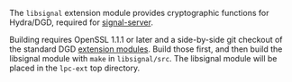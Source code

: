 The `libsignal` extension module provides cryptographic functions for
Hydra/DGD, required for
[signal-server](https://github.com/LPC-language/signal-server).

Building requires OpenSSL 1.1.1 or later and a side-by-side git checkout of the
standard DGD [extension modules](https://github.com/dworkin/lpc-ext).  Build
those first, and then build the libsignal module with `make` in
`libsignal/src`.  The libsignal module will be placed in the `lpc-ext` top
directory.

